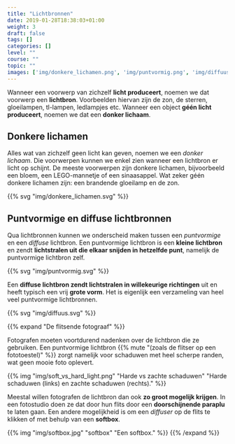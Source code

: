```yaml
---
title: "Lichtbronnen"
date: 2019-01-28T18:38:03+01:00
weight: 3
draft: false
tags: []
categories: []
level: ""
course: ""
topic: ""
images: ['img/donkere_lichamen.png', 'img/puntvormig.png', 'img/diffuus.png']
---
```

Wanneer een voorwerp van zichzelf **licht produceert**, noemen we dat voorwerp
een **lichtbron**. Voorbeelden hiervan zijn de zon, de sterren, gloeilampen,
tl-lampen, ledlampjes etc. Wanneer een object **géén licht produceert**, noemen
we dat een **donker lichaam**.

## Donkere lichamen
Alles wat van zichzelf geen licht kan geven, noemen we een *donker lichaam*.
Die voorwerpen kunnen we enkel zien wanneer een lichtbron er licht op schijnt.
De meeste voorwerpen zijn donkere lichamen, bijvoorbeeld een bloem, een
LEGO-mannetje of een sinaasappel. Wat zeker géén donkere lichamen zijn: een
brandende gloeilamp en de zon.

{{% svg "img/donkere_lichamen.svg" %}}

## Puntvormige en diffuse lichtbronnen
Qua lichtbronnen kunnen we onderscheid maken tussen een *puntvormige* en een
*diffuse* lichtbron. Een puntvormige lichtbron is een **kleine lichtbron** en
zendt **lichtstralen uit die elkaar snijden in hetzelfde punt**, namelijk de
puntvormige lichtbron zelf.

{{% svg "img/puntvormig.svg" %}}

Een **diffuse lichtbron zendt lichtstralen in willekeurige richtingen** uit en
heeft typisch een vrij **grote vorm**. Het is
eigenlijk een verzameling van heel veel puntvormige lichtbronnen.

{{% svg "img/diffuus.svg" %}}

{{% expand "De flitsende fotograaf" %}}

Fotografen moeten voortdurend nadenken over de lichtbron die ze gebruiken. Een
puntvormige lichtbron {{% mute "(zoals de flitser op een fototoestel)" %}} zorgt
namelijk voor schaduwen met heel scherpe randen, wat geen mooie foto oplevert.

{{% img "img/soft_vs_hard_light.png" "Harde vs zachte schaduwen" "Harde schaduwen (links) en zachte schaduwen (rechts)." %}}

Meestal willen fotografen de lichtbron dan ook **zo groot mogelijk krijgen**.
In een fotostudio doen ze dat door hun flits door een **doorschijnende
paraplu** te laten gaan. Een andere mogelijkheid is om een *diffuser* op de
flits te klikken of met behulp van een **softbox**.

{{% img "img/softbox.jpg" "softbox" "Een softbox." %}}
{{% /expand %}}
